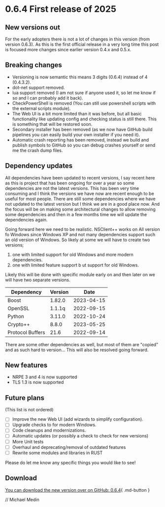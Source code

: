 # 0.6.4 First release of 2025

## New versions out

For the early adopters there is not a lot of changes in this version (from version 0.6.3).
As this is the first official release in a very long time this post is focused more changes since earlier version 0.4.x and 0.5.x.

## Breaking changes

* Versioning is now semantic this means 3 digits (0.6.4) instead of 4 (0.4.3.2).
* dot-net support removed.
* lua support removed (I am not sure if anyone used it, so let me know if so and I can probably add it back).
* CheckPowerShell is removed (You can still use powershell scripts with the external scripts module).
* The Web UI is a bit more limited than it was before, but all basic functionality like updating config and checking status is still there. This is something that will be restored soon.
* Secondary installer has been removed (as we now have GitHub build pipelines you can easily build your own installer if you need it).
* Automatic crash reporting has been removed, instead we build and publish symbols to GitHub so you can debug crashes yourself or send me the crash dump files.

## Dependency updates

All dependencies have been updated to recent versions, I say recent here as this is project that has been ongoing for over a year so some dependencies are not the latest versions.
This has been very time consuming and I think the versions we have now are recent enough to be useful for most people.
There are still some dependencies where we have not updated to the latest version but I think we are in a good place now.
And the focus will be on making some architectural changes to allow removing some dependencies and then in a few months time we will update the dependencies again.

Going forward here we need to be realistic. 
NSClient++ works on All version fo Windows since Windows XP and not many dependencies support such an old version of Windows.
So likely at some we will have to create two versions;
1. one with limited support for old Windows and more modern dependencies.
2. one with limited feature support b ut support for old Windows.

Likely this will be done with specific module early on and then later on we will have two separate versions.

| Dependency       | Version | Date        |
|------------------|---------|-------------|
| Boost            | 1.82.0  | 2023-04-15  |
| OpenSSL          | 1.1.1q  | 2022-09-15  |
| Python           | 3.11.0  | 2022-10-24  |
| Crypto++         | 8.8.0   | 2023-05-25  |
| Protocol Buffers | 21.6    | 2022-09-14  |

There are some other dependencies as well, but most of them are "copied" and as such hard to version...
This will also be resolved going forward. 

## New features

* NRPE 3 and 4 is now supported
* TLS 1.3 is now supported

## Future plans

(This list is not ordered)

* [ ] Improve the new Web UI (add wizards to simplify configuration).
* [ ] Upgrade checks to for modern Windows.
* [ ] Code cleanups and modernizations.
* [ ] Automatic updates (or possibly a check to check for new versions)
* [ ] More Unit tests
* [ ] Overhaul and deprecating/removal of outdated features
* [ ] Rewrite some modules and libraries in RUST

Please do let me know any specific things you would like to see!

## Download

[You can download the new version over on GitHub: 0.6.4](https://github.com/mickem/nscp/releases/0.6.4){ .md-button }

// Michael Medin